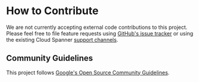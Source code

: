 # How to Contribute

We are not currently accepting external code contributions to this project.
Please feel free to file feature requests using
[GitHub's issue tracker](https://github.com/googleapis/spanner-sql-udf/issues/new)
or using the existing Cloud Spanner [support channels](https://cloud.google.com/spanner/docs/getting-support).

## Community Guidelines

This project follows
[Google's Open Source Community Guidelines](https://opensource.google.com/conduct/).